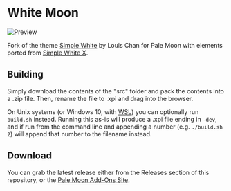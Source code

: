 # White Moon
![Preview](https://i.imgur.com/0nXfFs3.png)

Fork of the theme [Simple White](https://github.com/louischan/simplewhite) by Louis Chan for Pale Moon with elements ported from [Simple White X](https://github.com/johngraciliano/simplewhite).

## Building
Simply download the contents of the "src" folder  and pack the contents into a .zip file. Then, rename the file to .xpi and drag into the browser.

On Unix systems (or Windows 10, with [WSL](https://docs.microsoft.com/en-us/windows/wsl/about)) you can optionally run `build.sh` instead. Running this as-is will produce a .xpi file ending in `-dev`, and if run from the command line and appending a number (e.g. `./build.sh 2`) will append that number to the filename instead.

## Download
You can grab the latest release either from the Releases section of this repository, or the [Pale Moon Add-Ons Site](https://addons.palemoon.org/addon/white-moon/).
